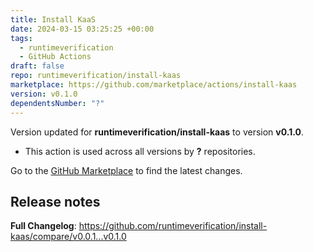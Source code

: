 ```yaml
---
title: Install KaaS
date: 2024-03-15 03:25:25 +00:00
tags:
  - runtimeverification
  - GitHub Actions
draft: false
repo: runtimeverification/install-kaas
marketplace: https://github.com/marketplace/actions/install-kaas
version: v0.1.0
dependentsNumber: "?"
---
```



Version updated for **runtimeverification/install-kaas** to version **v0.1.0**.
- This action is used across all versions by **?** repositories.

Go to the [GitHub Marketplace](https://github.com/marketplace/actions/install-kaas) to find the latest changes.

## Release notes

**Full Changelog**: https://github.com/runtimeverification/install-kaas/compare/v0.0.1...v0.1.0
